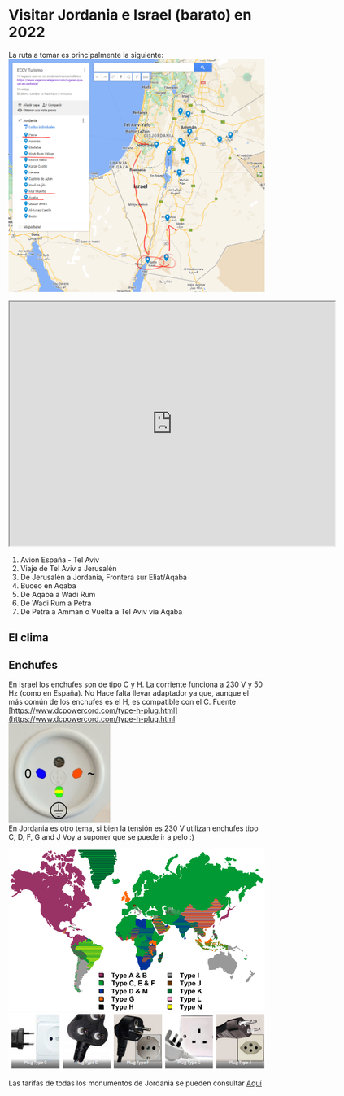 # Visitar Jordania e Israel (barato) en 2022  
La ruta a tomar es principalmente la siguiente:  
![](map.png)  
<iframe src="https://www.google.com/maps/d/u/0/embed?mid=1v_WqgxZg0bYP8SJ-1eqjP91VVuAzghk&ehbc=2E312F" width="640" height="480"></iframe>  


1. Avion España - Tel Aviv  
2. Viaje de Tel Aviv a Jerusalén  
3. De Jerusalén a Jordania, Frontera sur  Eliat/Aqaba  
4. Buceo en Aqaba  
5. De Aqaba a Wadi Rum  
6. De Wadi Rum a Petra  
7. De Petra a Amman o Vuelta a Tel Aviv via Aqaba  


##  El clima  
## Enchufes  
En Israel los enchufes son de tipo C y H. La corriente funciona a 230 V y 50 Hz (como en España). 
No Hace falta llevar adaptador ya que, aunque el más común de los enchufes es el H, es compatible con el C. 
Fuente [https://www.dcpowercord.com/type-h-plug.html](https://www.dcpowercord.com/type-h-plug.html
![img.png](img.png)  
En Jordania es otro tema, si bien la tensión es 230 V utilizan enchufes tipo  C, D, F, G and J
Voy a suponer que se puede ir a pelo :) 

![](sockets.gif)  
![](plug.png)  


Las tarifas de todas los monumentos de Jordania se pueden consultar [Aquí](https://international.visitjordan.com/page/17/entrancefees.aspx)  


